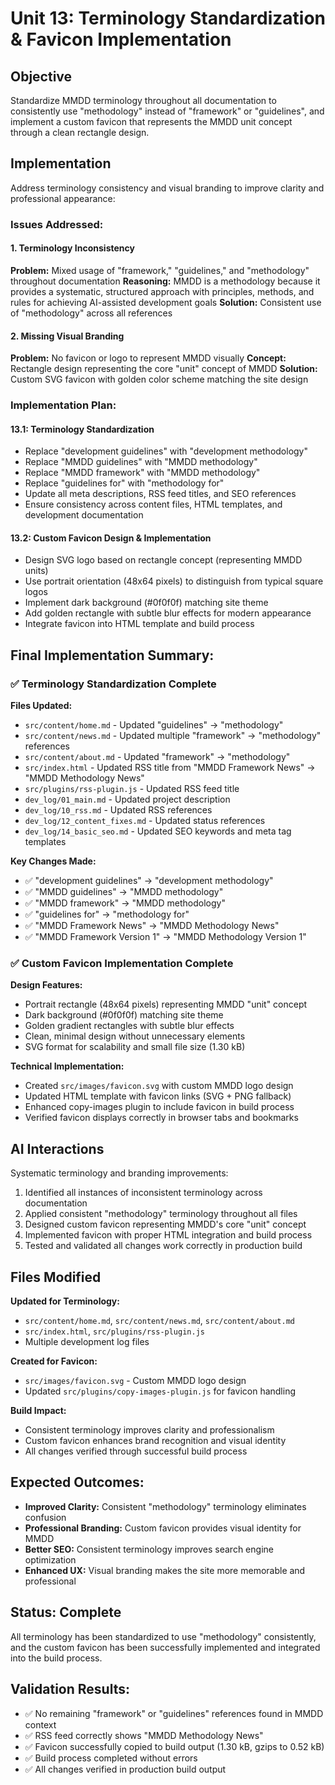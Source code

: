 # Unit 13: Terminology Standardization & Favicon Implementation

## Objective
Standardize MMDD terminology throughout all documentation to consistently use "methodology" instead of "framework" or "guidelines", and implement a custom favicon that represents the MMDD unit concept through a clean rectangle design.

## Implementation
Address terminology consistency and visual branding to improve clarity and professional appearance:

### Issues Addressed:

#### 1. **Terminology Inconsistency**
**Problem:** Mixed usage of "framework," "guidelines," and "methodology" throughout documentation
**Reasoning:** MMDD is a methodology because it provides a systematic, structured approach with principles, methods, and rules for achieving AI-assisted development goals
**Solution:** Consistent use of "methodology" across all references

#### 2. **Missing Visual Branding**
**Problem:** No favicon or logo to represent MMDD visually
**Concept:** Rectangle design representing the core "unit" concept of MMDD
**Solution:** Custom SVG favicon with golden color scheme matching the site design

### Implementation Plan:

#### 13.1: Terminology Standardization
- Replace "development guidelines" with "development methodology"
- Replace "MMDD guidelines" with "MMDD methodology" 
- Replace "MMDD framework" with "MMDD methodology"
- Replace "guidelines for" with "methodology for"
- Update all meta descriptions, RSS feed titles, and SEO references
- Ensure consistency across content files, HTML templates, and development documentation

#### 13.2: Custom Favicon Design & Implementation
- Design SVG logo based on rectangle concept (representing MMDD units)
- Use portrait orientation (48x64 pixels) to distinguish from typical square logos
- Implement dark background (#0f0f0f) matching site theme
- Add golden rectangle with subtle blur effects for modern appearance
- Integrate favicon into HTML template and build process

## Final Implementation Summary:

### ✅ Terminology Standardization Complete
**Files Updated:**
- `src/content/home.md` - Updated "guidelines" → "methodology"
- `src/content/news.md` - Updated multiple "framework" → "methodology" references
- `src/content/about.md` - Updated "framework" → "methodology"
- `src/index.html` - Updated RSS title from "MMDD Framework News" → "MMDD Methodology News"
- `src/plugins/rss-plugin.js` - Updated RSS feed title
- `dev_log/01_main.md` - Updated project description
- `dev_log/10_rss.md` - Updated RSS references
- `dev_log/12_content_fixes.md` - Updated status references
- `dev_log/14_basic_seo.md` - Updated SEO keywords and meta tag templates

**Key Changes Made:**
- ✅ "development guidelines" → "development methodology"
- ✅ "MMDD guidelines" → "MMDD methodology" 
- ✅ "MMDD framework" → "MMDD methodology"
- ✅ "guidelines for" → "methodology for"
- ✅ "MMDD Framework News" → "MMDD Methodology News"
- ✅ "MMDD Framework Version 1" → "MMDD Methodology Version 1"

### ✅ Custom Favicon Implementation Complete
**Design Features:**
- Portrait rectangle (48x64 pixels) representing MMDD "unit" concept
- Dark background (#0f0f0f) matching site theme
- Golden gradient rectangles with subtle blur effects
- Clean, minimal design without unnecessary elements
- SVG format for scalability and small file size (1.30 kB)

**Technical Implementation:**
- Created `src/images/favicon.svg` with custom MMDD logo design
- Updated HTML template with favicon links (SVG + PNG fallback)
- Enhanced copy-images plugin to include favicon in build process
- Verified favicon displays correctly in browser tabs and bookmarks

## AI Interactions
Systematic terminology and branding improvements:
1. Identified all instances of inconsistent terminology across documentation
2. Applied consistent "methodology" terminology throughout all files
3. Designed custom favicon representing MMDD's core "unit" concept
4. Implemented favicon with proper HTML integration and build process
5. Tested and validated all changes work correctly in production build

## Files Modified
**Updated for Terminology:**
- `src/content/home.md`, `src/content/news.md`, `src/content/about.md`
- `src/index.html`, `src/plugins/rss-plugin.js`
- Multiple development log files

**Created for Favicon:**
- `src/images/favicon.svg` - Custom MMDD logo design
- Updated `src/plugins/copy-images-plugin.js` for favicon handling

**Build Impact:**
- Consistent terminology improves clarity and professionalism
- Custom favicon enhances brand recognition and visual identity
- All changes verified through successful build process

## Expected Outcomes:
- **Improved Clarity:** Consistent "methodology" terminology eliminates confusion
- **Professional Branding:** Custom favicon provides visual identity for MMDD
- **Better SEO:** Consistent terminology improves search engine optimization
- **Enhanced UX:** Visual branding makes the site more memorable and professional

## Status: Complete
All terminology has been standardized to use "methodology" consistently, and the custom favicon has been successfully implemented and integrated into the build process.

## Validation Results:
- ✅ No remaining "framework" or "guidelines" references found in MMDD context
- ✅ RSS feed correctly shows "MMDD Methodology News"
- ✅ Favicon successfully copied to build output (1.30 kB, gzips to 0.52 kB)
- ✅ Build process completed without errors
- ✅ All changes verified in production build output
